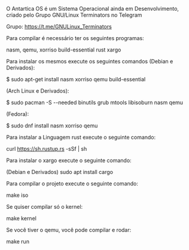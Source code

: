 O Antartica OS é um Sistema Operacional ainda em Desenvolvimento, criado pelo Grupo GNU/Linux Terminators no Telegram

Grupo: https://t.me/GNULinux_Terminators

Para compilar é necessário ter os seguintes programas:

nasm, qemu, xorriso build-essential rust xargo

Para instalar os mesmos execute os seguintes comandos (Debian e Derivados):

$ sudo apt-get install nasm xorriso qemu build-essential

(Arch Linux e Derivados):

$ sudo pacman -S --needed binutils grub mtools libisoburn nasm qemu

(Fedora):

$ sudo dnf install nasm xorriso qemu

Para instalar a Linguagem rust execute o seguinte comando:

curl https://sh.rustup.rs -sSf | sh

Para instalar o xargo execute o seguinte comando:

(Debian e Derivados)
sudo apt install cargo

Para compilar o projeto execute o seguinte comando:

make iso

Se quiser compilar só o kernel:

make kernel

Se você tiver o qemu, você pode compilar e rodar:

make run